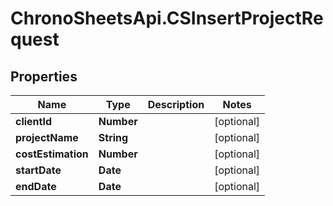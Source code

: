 # ChronoSheetsApi.CSInsertProjectRequest

## Properties
Name | Type | Description | Notes
------------ | ------------- | ------------- | -------------
**clientId** | **Number** |  | [optional] 
**projectName** | **String** |  | [optional] 
**costEstimation** | **Number** |  | [optional] 
**startDate** | **Date** |  | [optional] 
**endDate** | **Date** |  | [optional] 


